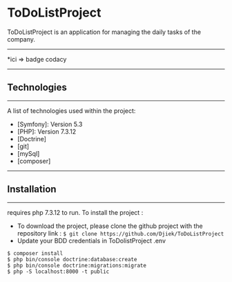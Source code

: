 # ToDoListProject
ToDoListProject is an application for managing the daily tasks of the company.
***
*ici => badge codacy
***
## Technologies
***
A list of technologies used within the project:
* [Symfony]: Version 5.3
* [PHP]: Version 7.3.12
* [Doctrine]
* [git]  
* [mySql] 
* [composer]
***

## Installation
***
requires php 7.3.12 to run.
To install the project :

* To download the project, please clone the github project with the repository link :
```$ git clone https://github.com/Djiek/ToDoListProject ```
* Update your BDD credentials in ToDolistProject .env
```
$ composer install
$ php bin/console doctrine:database:create 
$ php bin/console doctrine:migrations:migrate
$ php -S localhost:8000 -t public
```
